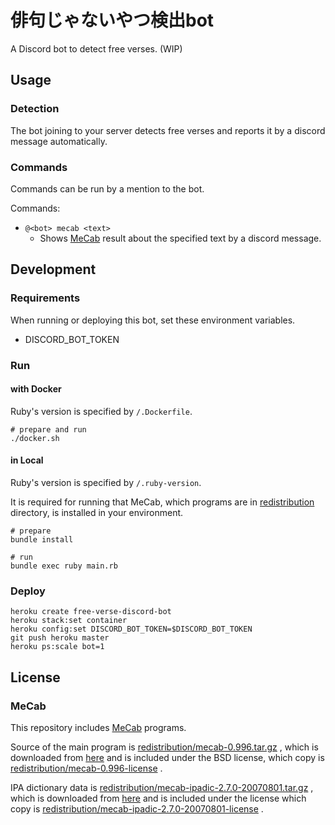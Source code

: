 # 俳句じゃないやつ検出bot

A Discord bot to detect free verses. (WIP)

## Usage

### Detection

The bot joining to your server detects free verses and reports it
by a discord message automatically.

### Commands

Commands can be run by a mention to the bot.

Commands:

*   `@<bot> mecab <text>`
    *   Shows [MeCab][mecab] result about the specified text
        by a discord message.

## Development

### Requirements

When running or deploying this bot, set these environment variables.

*   DISCORD_BOT_TOKEN

### Run

#### with Docker

Ruby's version is specified by `/.Dockerfile`.

```console
# prepare and run
./docker.sh
```

#### in Local

Ruby's version is specified by `/.ruby-version`.

It is required for running that MeCab, which programs are in
[redistribution](redistribution)
directory, is installed in your environment.

```console
# prepare
bundle install

# run
bundle exec ruby main.rb
```

### Deploy

```console
heroku create free-verse-discord-bot
heroku stack:set container
heroku config:set DISCORD_BOT_TOKEN=$DISCORD_BOT_TOKEN
git push heroku master
heroku ps:scale bot=1
```

## License

### MeCab

This repository includes [MeCab][mecab] programs.

Source of the main program is
[redistribution/mecab-0.996.tar.gz](redistribution/mecab-0.996.tar.gz)
, which is downloaded from
[here](https://drive.google.com/uc?export=download&id=0B4y35FiV1wh7cENtOXlicTFaRUE)
and is included under the BSD license, which copy is
[redistribution/mecab-0.996-license](redistribution/mecab-0.996-license)
.

IPA dictionary data is
[redistribution/mecab-ipadic-2.7.0-20070801.tar.gz](redistribution/mecab-ipadic-2.7.0-20070801.tar.gz)
, which is downloaded from
[here](https://drive.google.com/uc?export=download&id=0B4y35FiV1wh7MWVlSDBCSXZMTXM)
and is included under the license which copy is
[redistribution/mecab-ipadic-2.7.0-20070801-license](redistribution/mecab-ipadic-2.7.0-20070801-license)
.

[mecab]:http://taku910.github.io/mecab/
